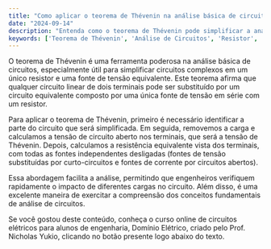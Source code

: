```yaml
---
title: "Como aplicar o teorema de Thévenin na análise básica de circuitos?"
date: "2024-09-14"
description: "Entenda como o teorema de Thévenin pode simplificar a análise de circuitos elétricos, facilitando a resolução de problemas complexos."
keywords: ['Teorema de Thévenin', 'Análise de Circuitos', 'Resistor', 'Transformação']
---
```


O teorema de Thévenin é uma ferramenta poderosa na análise básica de circuitos, especialmente útil para simplificar circuitos complexos em um único resistor e uma fonte de tensão equivalente. Este teorema afirma que qualquer circuito linear de dois terminais pode ser substituído por um circuito equivalente composto por uma única fonte de tensão em série com um resistor. 

Para aplicar o teorema de Thévenin, primeiro é necessário identificar a parte do circuito que será simplificada. Em seguida, removemos a carga e calculamos a tensão de circuito aberto nos terminais, que será a tensão de Thévenin. Depois, calculamos a resistência equivalente vista dos terminais, com todas as fontes independentes desligadas (fontes de tensão substituídas por curto-circuitos e fontes de corrente por circuitos abertos). 

Essa abordagem facilita a análise, permitindo que engenheiros verifiquem rapidamente o impacto de diferentes cargas no circuito. Além disso, é uma excelente maneira de exercitar a compreensão dos conceitos fundamentais de análise de circuitos.

Se você gostou deste conteúdo, conheça o curso online de circuitos elétricos para alunos de engenharia, Domínio Elétrico, criado pelo Prof. Nicholas Yukio, clicando no botão presente logo abaixo do texto.